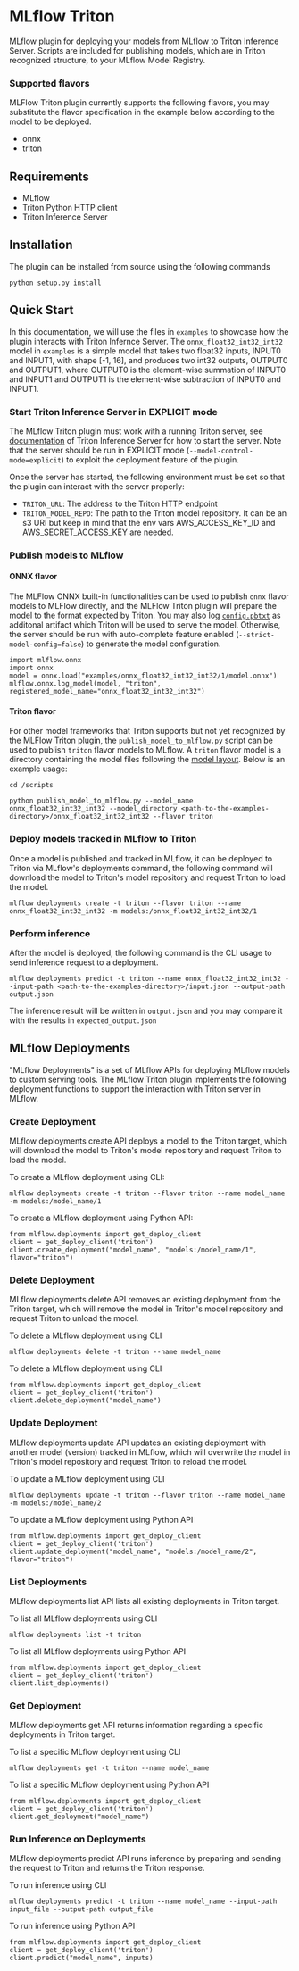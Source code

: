 <!--
# Copyright 2021, NVIDIA CORPORATION & AFFILIATES. All rights reserved.
#
# Redistribution and use in source and binary forms, with or without
# modification, are permitted provided that the following conditions
# are met:
#  * Redistributions of source code must retain the above copyright
#    notice, this list of conditions and the following disclaimer.
#  * Redistributions in binary form must reproduce the above copyright
#    notice, this list of conditions and the following disclaimer in the
#    documentation and/or other materials provided with the distribution.
#  * Neither the name of NVIDIA CORPORATION nor the names of its
#    contributors may be used to endorse or promote products derived
#    from this software without specific prior written permission.
#
# THIS SOFTWARE IS PROVIDED BY THE COPYRIGHT HOLDERS ``AS IS'' AND ANY
# EXPRESS OR IMPLIED WARRANTIES, INCLUDING, BUT NOT LIMITED TO, THE
# IMPLIED WARRANTIES OF MERCHANTABILITY AND FITNESS FOR A PARTICULAR
# PURPOSE ARE DISCLAIMED.  IN NO EVENT SHALL THE COPYRIGHT OWNER OR
# CONTRIBUTORS BE LIABLE FOR ANY DIRECT, INDIRECT, INCIDENTAL, SPECIAL,
# EXEMPLARY, OR CONSEQUENTIAL DAMAGES (INCLUDING, BUT NOT LIMITED TO,
# PROCUREMENT OF SUBSTITUTE GOODS OR SERVICES; LOSS OF USE, DATA, OR
# PROFITS; OR BUSINESS INTERRUPTION) HOWEVER CAUSED AND ON ANY THEORY
# OF LIABILITY, WHETHER IN CONTRACT, STRICT LIABILITY, OR TORT
# (INCLUDING NEGLIGENCE OR OTHERWISE) ARISING IN ANY WAY OUT OF THE USE
# OF THIS SOFTWARE, EVEN IF ADVISED OF THE POSSIBILITY OF SUCH DAMAGE.
-->
# MLflow Triton

MLflow plugin for deploying your models from MLflow to Triton Inference Server.
Scripts are included for publishing models, which are in Triton recognized
structure, to your MLflow Model Registry.

### Supported flavors

MLFlow Triton plugin currently supports the following flavors, you may
substitute the flavor specification in the example below according to the model
to be deployed.

* onnx
* triton

## Requirements

* MLflow
* Triton Python HTTP client
* Triton Inference Server

## Installation

The plugin can be installed from source using the following commands

```
python setup.py install
```

## Quick Start

In this documentation, we will use the files in `examples` to showcase how
the plugin interacts with Triton Infernce Server. The `onnx_float32_int32_int32`
model in `examples` is a simple model that takes two float32 inputs, INPUT0 and
INPUT1, with shape [-1, 16], and produces two int32 outputs, OUTPUT0 and
OUTPUT1, where OUTPUT0 is the element-wise summation of INPUT0 and INPUT1 and
OUTPUT1 is the element-wise subtraction of INPUT0 and INPUT1.

### Start Triton Inference Server in EXPLICIT mode

The MLflow Triton plugin must work with a running Triton server, see
[documentation](https://github.com/triton-inference-server/server/blob/main/docs/getting_started/quickstart.md)
of Triton Inference Server for how to start the server. Note that
the server should be run in EXPLICIT mode (`--model-control-mode=explicit`)
to exploit the deployment feature of the plugin.

Once the server has started, the following environment must be set so that the plugin
can interact with the server properly:
* `TRITON_URL`: The address to the Triton HTTP endpoint
* `TRITON_MODEL_REPO`: The path to the Triton model repository. It can be an s3 URI but keep in mind that the env vars AWS_ACCESS_KEY_ID and AWS_SECRET_ACCESS_KEY are needed.

### Publish models to MLflow

#### ONNX flavor

The MLFlow ONNX built-in functionalities can be used to publish `onnx` flavor
models to MLFlow directly, and the MLFlow Triton plugin will prepare the model
to the format expected by Triton. You may also log
[`config.pbtxt`](https://github.com/triton-inference-server/server/blob/main/docs/protocol/extension_model_configuration.md)
as additonal artifact which Triton will be used to serve the model. Otherwise,
the server should be run with auto-complete feature enabled
(`--strict-model-config=false`) to generate the model configuration.

```
import mlflow.onnx
import onnx
model = onnx.load("examples/onnx_float32_int32_int32/1/model.onnx")
mlflow.onnx.log_model(model, "triton", registered_model_name="onnx_float32_int32_int32")
```

#### Triton flavor

For other model frameworks that Triton supports but not yet recognized by
the MLFlow Triton plugin, the `publish_model_to_mlflow.py` script can be used to
publish `triton` flavor models to MLflow. A `triton` flavor model is a directory
containing the model files following the
[model layout](https://github.com/triton-inference-server/server/blob/main/docs/user_guide/model_repository.md#repository-layout).
Below is an example usage:

```
cd /scripts

python publish_model_to_mlflow.py --model_name onnx_float32_int32_int32 --model_directory <path-to-the-examples-directory>/onnx_float32_int32_int32 --flavor triton
```

### Deploy models tracked in MLflow to Triton

Once a model is published and tracked in MLflow, it can be deployed to Triton
via MLflow's deployments command, the following command will download the model
to Triton's model repository and request Triton to load the model.

```
mlflow deployments create -t triton --flavor triton --name onnx_float32_int32_int32 -m models:/onnx_float32_int32_int32/1
```

### Perform inference

After the model is deployed, the following command is the CLI usage to send
inference request to a deployment.

```
mlflow deployments predict -t triton --name onnx_float32_int32_int32 --input-path <path-to-the-examples-directory>/input.json --output-path output.json
```

The inference result will be written in `output.json` and you may compare it
with the results in `expected_output.json`

## MLflow Deployments

"MLflow Deployments" is a set of MLflow APIs for deploying MLflow models to
custom serving tools. The MLflow Triton plugin implements the following
deployment functions to support the interaction with Triton server in MLflow.

### Create Deployment

MLflow deployments create API deploys a model to the Triton target, which will
download the model to Triton's model repository and request Triton to load the
model.

To create a MLflow deployment using CLI:

```
mlflow deployments create -t triton --flavor triton --name model_name -m models:/model_name/1
```

To create a MLflow deployment using Python API:

```
from mlflow.deployments import get_deploy_client
client = get_deploy_client('triton')
client.create_deployment("model_name", "models:/model_name/1", flavor="triton")
```

### Delete Deployment

MLflow deployments delete API removes an existing deployment from the Triton
target, which will remove the model in Triton's model repository and request
Triton to unload the model.

To delete a MLflow deployment using CLI

```
mlflow deployments delete -t triton --name model_name
```

To delete a MLflow deployment using CLI

```
from mlflow.deployments import get_deploy_client
client = get_deploy_client('triton')
client.delete_deployment("model_name")
```

### Update Deployment

MLflow deployments update API updates an existing deployment with another model
(version) tracked in MLflow, which will overwrite the model in Triton's model
repository and request Triton to reload the model.

To update a MLflow deployment using CLI

```
mlflow deployments update -t triton --flavor triton --name model_name -m models:/model_name/2
```

To update a MLflow deployment using Python API

```
from mlflow.deployments import get_deploy_client
client = get_deploy_client('triton')
client.update_deployment("model_name", "models:/model_name/2", flavor="triton")
```

### List Deployments

MLflow deployments list API lists all existing deployments in Triton target.

To list all MLflow deployments using CLI

```
mlflow deployments list -t triton
```

To list all MLflow deployments using Python API

```
from mlflow.deployments import get_deploy_client
client = get_deploy_client('triton')
client.list_deployments()
```

### Get Deployment

MLflow deployments get API returns information regarding a specific deployments
in Triton target.

To list a specific MLflow deployment using CLI
```
mlflow deployments get -t triton --name model_name
```

To list a specific MLflow deployment using Python API
```
from mlflow.deployments import get_deploy_client
client = get_deploy_client('triton')
client.get_deployment("model_name")
```

### Run Inference on Deployments

MLflow deployments predict API runs inference by preparing and sending the
request to Triton and returns the Triton response.

To run inference using CLI

```
mlflow deployments predict -t triton --name model_name --input-path input_file --output-path output_file

```

To run inference using Python API

```
from mlflow.deployments import get_deploy_client
client = get_deploy_client('triton')
client.predict("model_name", inputs)
```
